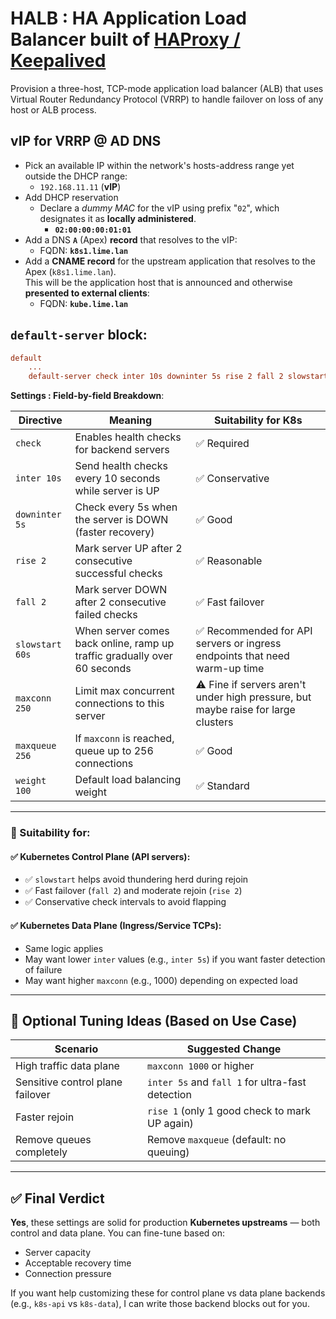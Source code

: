 # HALB :  HA Application Load Balancer built of [HAProxy / Keepalived](https://chatgpt.com/share/6804fcc4-45e0-8009-aaac-ccf8e9ed74de) 

Provision a three-host, TCP-mode application load balancer (ALB) that uses Virtual Router Redundancy Protocol (VRRP) to handle failover on loss of any host or ALB process.

## __vIP__ for VRRP @ AD DNS

- Pick an available IP within the network's hosts-address range yet outside the DHCP range:
    - `192.168.11.11` (__vIP__)
- Add DHCP reservation 
    - Declare a *dummy MAC* for the vIP using prefix "`02`", which designates it as __locally administered__.
        - __`02:00:00:00:01:01`__
- Add a DNS __`A`__ (Apex) __record__ that resolves to the vIP:
    - FQDN: __`k8s1.lime.lan`__
- Add a __CNAME record__ for the upstream  application that resolves to the Apex (`k8s1.lime.lan`).   
      This will be the application host  that is announced and otherwise __presented to external clients__:
    - FQDN: __`kube.lime.lan`__

## `default-server` block:

```ini
default 
    ...
    default-server check inter 10s downinter 5s rise 2 fall 2 slowstart 60s maxconn 250 maxqueue 256 weight 100
```

__Settings : Field-by-field Breakdown__:

| Directive     | Meaning                                                                                  | Suitability for K8s |
|---------------|-------------------------------------------------------------------------------------------|----------------------|
| `check`       | Enables health checks for backend servers                                                 | ✅ Required           |
| `inter 10s`   | Send health checks every 10 seconds while server is UP                                    | ✅ Conservative       |
| `downinter 5s`| Check every 5s when the server is DOWN (faster recovery)                                   | ✅ Good               |
| `rise 2`      | Mark server UP after 2 consecutive successful checks                                       | ✅ Reasonable         |
| `fall 2`      | Mark server DOWN after 2 consecutive failed checks                                         | ✅ Fast failover      |
| `slowstart 60s` | When server comes back online, ramp up traffic gradually over 60 seconds                | ✅ Recommended for API servers or ingress endpoints that need warm-up time |
| `maxconn 250` | Limit max concurrent connections to this server                                            | ⚠️ Fine if servers aren't under high pressure, but maybe raise for large clusters |
| `maxqueue 256`| If `maxconn` is reached, queue up to 256 connections                                       | ✅ Good               |
| `weight 100`  | Default load balancing weight                                                              | ✅ Standard           |

---

### 🧠 Suitability for:

#### ✅ **Kubernetes Control Plane (API servers):**
- ✅ `slowstart` helps avoid thundering herd during rejoin
- ✅ Fast failover (`fall 2`) and moderate rejoin (`rise 2`)
- ✅ Conservative check intervals to avoid flapping

#### ✅ **Kubernetes Data Plane (Ingress/Service TCPs):**
- Same logic applies
- May want lower `inter` values (e.g., `inter 5s`) if you want faster detection of failure
- May want higher `maxconn` (e.g., 1000) depending on expected load

---

## 🚀 Optional Tuning Ideas (Based on Use Case)

| Scenario                        | Suggested Change                                      |
|---------------------------------|-------------------------------------------------------|
| High traffic data plane         | `maxconn 1000` or higher                              |
| Sensitive control plane failover| `inter 5s` and `fall 1` for ultra-fast detection      |
| Faster rejoin                   | `rise 1` (only 1 good check to mark UP again)         |
| Remove queues completely        | Remove `maxqueue` (default: no queuing)              |

---

## ✅ Final Verdict

**Yes**, these settings are solid for production **Kubernetes upstreams** — both control and data plane. You can fine-tune based on:

- Server capacity
- Acceptable recovery time
- Connection pressure

If you want help customizing these for control plane vs data plane backends (e.g., `k8s-api` vs `k8s-data`), I can write those backend blocks out for you.
